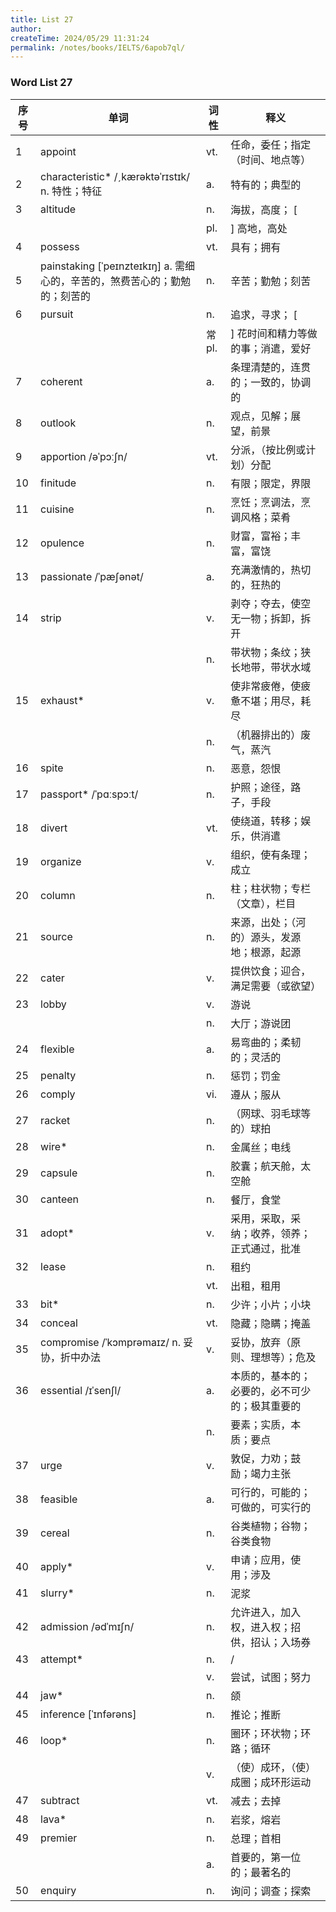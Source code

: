 ```yaml
---
title: List 27
author:
createTime: 2024/05/29 11:31:24
permalink: /notes/books/IELTS/6apob7ql/
---
```



### Word List 27

| 序号 | 单词       | 词性    | 释义                                  |
|------|------------|---------|---------------------------------------|
| 1 | appoint | vt. | 任命，委任；指定（时间、地点等） |
| 2 | characteristic* /ˏkærəktəˈrɪstɪk/ n. 特性；特征 | a. | 特有的；典型的 |
| 3 | altitude | n. | 海拔，高度； [ |
|      |            | pl.   | ] 高地，高处 |
| 4 | possess | vt. | 具有；拥有 |
| 5 | painstaking [ˈpeɪnzteɪkɪŋ] a. 需细心的，辛苦的，煞费苦心的；勤勉的；刻苦的 | n. | 辛苦；勤勉；刻苦 |
| 6 | pursuit | n. | 追求，寻求； [ |
|      |            | 常pl.   | ] 花时间和精力等做的事；消遣，爱好 |
| 7 | coherent | a. | 条理清楚的，连贯的；一致的，协调的 |
| 8 | outlook | n. | 观点，见解；展望，前景 |
| 9 | apportion /əˈpɔːʃn/ | vt. | 分派，（按比例或计划）分配 |
| 10 | finitude | n. | 有限；限定，界限 |
| 11 | cuisine | n. | 烹饪；烹调法，烹调风格；菜肴 |
| 12 | opulence | n. | 财富，富裕；丰富，富饶 |
| 13 | passionate /ˈpæʃənət/ | a. | 充满激情的，热切的，狂热的 |
| 14 | strip | v. | 剥夺；夺去，使空无一物；拆卸，拆开 |
|      |            | n.   | 带状物；条纹；狭长地带，带状水域 |
| 15 | exhaust* | v. | 使非常疲倦，使疲惫不堪；用尽，耗尽 |
|      |            | n.   | （机器排出的）废气，蒸汽 |
| 16 | spite | n. | 恶意，怨恨 |
| 17 | passport* /ˈpɑːspɔːt/ | n. | 护照；途径，路子，手段 |
| 18 | divert | vt. | 使绕道，转移；娱乐，供消遣 |
| 19 | organize | v. | 组织，使有条理；成立 |
| 20 | column | n. | 柱；柱状物；专栏（文章），栏目 |
| 21 | source | n. | 来源，出处；（河的）源头，发源地；根源，起源 |
| 22 | cater | v. | 提供饮食；迎合，满足需要（或欲望） |
| 23 | lobby | v. | 游说 |
|      |            | n.   | 大厅；游说团 |
| 24 | flexible | a. | 易弯曲的；柔韧的；灵活的 |
| 25 | penalty | n. | 惩罚；罚金 |
| 26 | comply | vi. | 遵从；服从 |
| 27 | racket | n. | （网球、羽毛球等的）球拍 |
| 28 | wire* | n. | 金属丝；电线 |
| 29 | capsule | n. | 胶囊；航天舱，太空舱 |
| 30 | canteen | n. | 餐厅，食堂 |
| 31 | adopt* | v. | 采用，采取，采纳；收养，领养；正式通过，批准 |
| 32 | lease | n. | 租约 |
|      |            | vt.   | 出租，租用 |
| 33 | bit* | n. | 少许；小片；小块 |
| 34 | conceal | vt. | 隐藏；隐瞒；掩盖 |
| 35 | compromise /ˈkɔmprəmaɪz/ n. 妥协，折中办法 | v. | 妥协，放弃（原则、理想等）；危及 |
| 36 | essential /ɪˈsenʃl/ | a. | 本质的，基本的；必要的，必不可少的；极其重要的 |
|      |            | n.   | 要素；实质，本质；要点 |
| 37 | urge | v. | 敦促，力劝；鼓励；竭力主张 |
| 38 | feasible | a. | 可行的，可能的；可做的，可实行的 |
| 39 | cereal | n. | 谷类植物；谷物；谷类食物 |
| 40 | apply* | v. | 申请；应用，使用；涉及 |
| 41 | slurry* | n. | 泥浆 |
| 42 | admission /ədˈmɪʃn/ | n. | 允许进入，加入权，进入权；招供，招认；入场券 |
| 43 | attempt* | n. | / |
|      |            | v.   | 尝试，试图；努力 |
| 44 | jaw* | n. | 颌 |
| 45 | inference [ˈɪnfərəns] | n. | 推论；推断 |
| 46 | loop* | n. | 圈环；环状物；环路；循环 |
|      |            | v.   | （使）成环，（使）成圈；成环形运动 |
| 47 | subtract | vt. | 减去；去掉 |
| 48 | lava* | n. | 岩浆，熔岩 |
| 49 | premier | n. | 总理；首相 |
|      |            | a.   | 首要的，第一位的；最著名的 |
| 50 | enquiry | n. | 询问；调查；探索 |